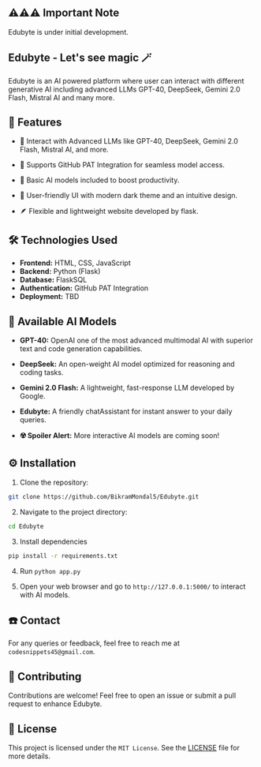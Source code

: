 ## ⚠️⚠️⚠️ Important Note

Edubyte is under initial development. 

## Edubyte - Let's see magic 🪄

Edubyte is an AI powered platform where user can interact with different generative AI including advanced LLMs GPT-40, DeepSeek, Gemini 2.0 Flash, Mistral AI and many more. 

## 🌟 Features 
- 🧠 Interact with Advanced LLMs like GPT-40, DeepSeek, Gemini 2.0 Flash, Mistral AI, and more.

- 🔗 Supports GitHub PAT Integration for seamless model access.

- 🧩 Basic AI models included to boost productivity.

- 🚀 User-friendly UI with modern dark theme and an intuitive design.

- 🪶 Flexible and lightweight website developed by flask.

## 🛠️ Technologies Used
- **Frontend:** HTML, CSS, JavaScript
- **Backend:** Python (Flask)
- **Database:** FlaskSQL
- **Authentication:** GitHub PAT Integration 
- **Deployment:** TBD

## 🧠 Available AI Models 
- **GPT-40:** OpenAI one of the most advanced multimodal AI with superior text and code generation capabilities.
  
- **DeepSeek:** An open-weight AI model optimized for reasoning and coding tasks.
  
- **Gemini 2.0 Flash:** A lightweight, fast-response LLM developed by Google.
  
- **Edubyte:** A friendly chatAssistant for instant answer to your daily queries.

- **☢️ Spoiler Alert:** More interactive AI models are coming soon!

## ⚙️ Installation

1. Clone the repository:
```bash
git clone https://github.com/BikramMondal5/Edubyte.git
```

2. Navigate to the project directory:
```bash
cd Edubyte
```

3. Install dependencies
```bash
pip install -r requirements.txt
```
   
4. Run `python app.py`

5. Open your web browser and go to `http://127.0.0.1:5000/` to interact with AI models.

## ☎️ Contact
For any queries or feedback, feel free to reach me at `codesnippets45@gmail.com`. 

## 🤝 Contributing
Contributions are welcome! Feel free to open an issue or submit a pull request to enhance Edubyte.

## 📜 License
This project is licensed under the `MIT License`. See the [LICENSE](LICENSE) file for more details.
